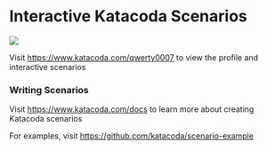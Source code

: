 # Interactive Katacoda Scenarios

[![](http://shields.katacoda.com/katacoda/qwerty0007/count.svg)](https://www.katacoda.com/qwerty0007 "Get your profile on Katacoda.com")

Visit https://www.katacoda.com/qwerty0007 to view the profile and interactive scenarios

### Writing Scenarios
Visit https://www.katacoda.com/docs to learn more about creating Katacoda scenarios

For examples, visit https://github.com/katacoda/scenario-example
